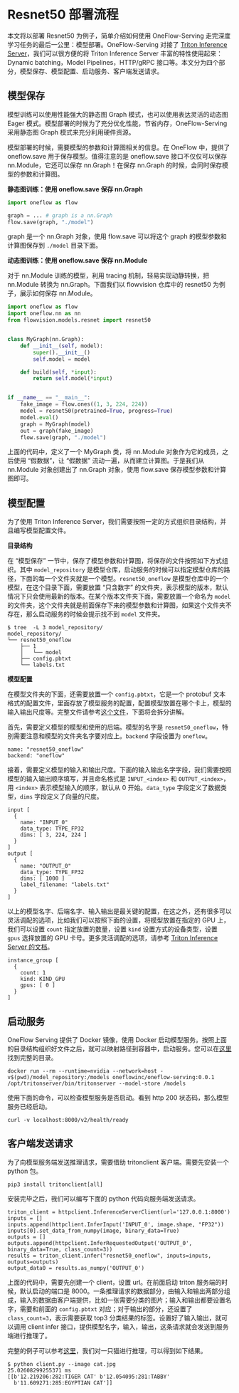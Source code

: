 # Resnet50 部署流程

本文将以部署 Resnet50 为例子，简单介绍如何使用 OneFlow-Serving 走完深度学习任务的最后一公里：模型部署。OneFlow-Serving 对接了 [Triton Inference Server](https://github.com/triton-inference-server/server)，我们可以很方便的将 Triton Inference Server 丰富的特性使用起来：Dynamic batching，Model Pipelines，HTTP/gRPC 接口等。本文分为四个部分，模型保存、模型配置、启动服务、客户端发送请求。

## 模型保存

模型训练可以使用性能强大的静态图 Graph 模式，也可以使用表达灵活的动态图 Eager 模式。模型部署的时候为了充分优化性能，节省内存，OneFlow-Serving 采用静态图 Graph 模式来充分利用硬件资源。

模型部署的时候，需要模型的参数和计算图相关的信息。在 OneFlow 中，提供了 oneflow.save 用于保存模型。值得注意的是 oneflow.save 接口不仅仅可以保存 nn.Module，它还可以保存 nn.Graph！在保存 nn.Graph 的时候，会同时保存模型的参数和计算图。

**静态图训练：使用 oneflow.save 保存 nn.Graph**

```python
import oneflow as flow

graph = ... # graph is a nn.Graph
flow.save(graph, "./model")
```

graph 是一个 nn.Graph 对象，使用 flow.save 可以将这个 graph 的模型参数和计算图保存到 `./model` 目录下面。

**动态图训练：使用 oneflow.save 保存 nn.Module**

对于 nn.Module 训练的模型，利用 tracing 机制，轻易实现动静转换，把 nn.Module 转换为 nn.Graph。下面我们以 flowvision 仓库中的 resnet50 为例子，展示如何保存 nn.Module。

```python
import oneflow as flow
import oneflow.nn as nn
from flowvision.models.resnet import resnet50


class MyGraph(nn.Graph):
    def __init__(self, model):
        super().__init__()
        self.model = model

    def build(self, *input):
        return self.model(*input)


if __name__ == "__main__":
    fake_image = flow.ones((1, 3, 224, 224))
    model = resnet50(pretrained=True, progress=True)
    model.eval()
    graph = MyGraph(model)
    out = graph(fake_image)
    flow.save(graph, "./model")
```

上面的代码中，定义了一个 MyGraph 类，将 nn.Module 对象作为它的成员，之后使用 “假数据”，让 “假数据” 流动一遍，从而建立计算图。于是我们从 nn.Module 对象创建出了 nn.Graph 对象，使用 flow.save 保存模型参数和计算图即可。

## 模型配置

为了使用 Triton Inference Server，我们需要按照一定的方式组织目录结构，并且编写模型配置文件。

**目录结构**

在 “模型保存” 一节中，保存了模型参数和计算图，将保存的文件按照如下方式组织。其中 `model_repository` 是模型仓库，启动服务的时候可以指定模型仓库的路径，下面的每一个文件夹就是一个模型。`resnet50_oneflow` 是模型仓库中的一个模型，在这个目录下面，需要放置 “只含数字” 的文件夹，表示模型的版本，默认情况下只会使用最新的版本。在某个版本文件夹下面，需要放置一个命名为 `model` 的文件夹，这个文件夹就是前面保存下来的模型参数和计算图，如果这个文件夹不存在，那么启动服务的时候会提示找不到 `model` 文件夹。

```
$ tree  -L 3 model_repository/
model_repository/
└── resnet50_oneflow
    ├── 1
    │   └── model
    ├── config.pbtxt
    └── labels.txt
```

**模型配置**

在模型文件夹的下面，还需要放置一个 `config.pbtxt`，它是一个 protobuf 文本格式的配置文件，里面存放了模型服务的配置，配置模型放置在哪个卡上，模型的输入输出尺度等。完整文件请参考[这个文件](https://github.com/Oneflow-Inc/serving/blob/main/oneflow-backend/examples/resnet50_oneflow/config.pbtxt)，下面将会拆分讲解。

首先，需要定义模型的模型和使用的后端。模型的名字是 `resnet50_oneflow`，特别需要注意和模型的文件夹名字要对应上。`backend` 字段设置为 `oneflow`。

```
name: "resnet50_oneflow"
backend: "oneflow"
```

接着，需要定义模型的输入和输出尺度。下面的输入输出名字字段，我们需要按照模型的输入输出顺序填写，并且命名格式是 `INPUT_<index>` 和 `OUTPUT_<index>`，用 `<index>` 表示模型输入的顺序，默认从 0 开始。`data_type` 字段定义了数据类型，`dims` 字段定义了向量的尺度。

```
input [
  {
    name: "INPUT_0"
    data_type: TYPE_FP32
    dims: [ 3, 224, 224 ]
  }
]
output [
  {
    name: "OUTPUT_0"
    data_type: TYPE_FP32
    dims: [ 1000 ]
    label_filename: "labels.txt"
  }
]
```

以上的模型名字、后端名字、输入输出是最关键的配置，在这之外，还有很多可以灵活调配的选项，比如我们可以按照下面的设置，将模型放置在指定的 GPU 上，我们可以设置 `count` 指定放置的数量，设置 `kind` 设置方式的设备类型，设置 `gpus` 选择放置的 GPU 卡号。更多灵活调配的选项，请参考 [Triton Inference Server 的文档](https://github.com/triton-inference-server/server/blob/main/docs/model_configuration.md)。

```
instance_group [
  {
    count: 1
    kind: KIND_GPU
    gpus: [ 0 ]
  }
]
```

## 启动服务

OneFlow Serving 提供了 Docker 镜像，使用 Docker 启动模型服务。按照上面的目录结构组织好文件之后，就可以映射路径到容器中，启动服务。您可以在[这里](https://github.com/Oneflow-Inc/serving/tree/main/oneflow-backend/examples)找到完整的目录。

```
docker run --rm --runtime=nvidia --network=host -v$(pwd)/model_repository:/models oneflowinc/oneflow-serving:0.0.1 /opt/tritonserver/bin/tritonserver --model-store /models
```

使用下面的命令，可以检查模型服务是否启动。看到 http 200 状态码，那么模型服务已经启动。

```
curl -v localhost:8000/v2/health/ready
```

## 客户端发送请求

为了向模型服务端发送推理请求，需要借助 tritonclient 客户端。需要先安装一个 python 包。

```
pip3 install tritonclient[all]
```

安装完毕之后，我们可以编写下面的 python 代码向服务端发送请求。

```
triton_client = httpclient.InferenceServerClient(url='127.0.0.1:8000')
inputs = []
inputs.append(httpclient.InferInput('INPUT_0', image.shape, "FP32"))
inputs[0].set_data_from_numpy(image, binary_data=True)
outputs = []
outputs.append(httpclient.InferRequestedOutput('OUTPUT_0', binary_data=True, class_count=3))
results = triton_client.infer("resnet50_oneflow", inputs=inputs, outputs=outputs)
output_data0 = results.as_numpy('OUTPUT_0')
```

上面的代码中，需要先创建一个 client，设置 url。在前面启动 triton 服务端的时候，默认启动的端口是 8000。一条推理请求的数据部分，由输入和输出两部分组成，输入的数据由客户端提供，比如一张需要分类的图片；输入和输出都要设置名字，需要和前面的 `config.pbtxt` 对应；对于输出的部分，还设置了 `class_count=3`，表示需要获取 top3 分类结果的标签。设置好了输入输出，就可以调用 client infer 接口，提供模型名字，输入，输出，这条请求就会发送到服务端进行推理了。

完整的例子可以参考[这里](https://github.com/Oneflow-Inc/serving/tree/main/oneflow-backend/examples)，我们对一只猫进行推理，可以得到如下结果。

```
$ python client.py --image cat.jpg 
25.02608299255371 ms
[[b'12.219206:282:TIGER CAT' b'12.054095:281:TABBY'
  b'11.609271:285:EGYPTIAN CAT']]
```

